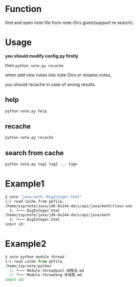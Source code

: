 ﻿# Function
find and open note file from note-Dirs given(support re search).

# Usage

**you should modify config.py firstly**

then ```python note.py recache```

when add new notes into note-Dirs or rename notes,

you should recache in case of wrong results.

## help
```bash
python note.py help
```

## recache

```bash
python note.py recache
```

## search from cache

```bash
python note.py tag1 tag2 ... tagn
```
# Example1
```bash
$ note "java.math.*BigInteger.html"
[✓] read cache from pkfile.
/home/zzp/note/java/jdk-8u144-docs/api/java/math/class-use
  1: └─── BigInteger.html
/home/zzp/note/java/jdk-8u144-docs/api/java/math
  2: └─── BigInteger.html
input id: 
```
# Example2
```python
$ note python module thread
[✓] read cache from pkfile.
/home/zzp/note/python
  1: └─── Module-threadpool-线程池.md
  2: └─── Module-threading-多线程.md
input id: 
```
